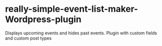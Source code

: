 # really-simple-event-list-maker-Wordpress-plugin
Displays upcoming events and hides past events. Plugin with custom fields and custom post types
